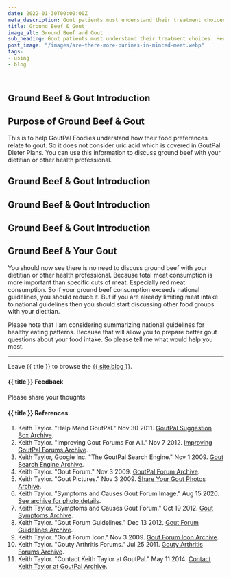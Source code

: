 ```yaml
---
date: 2022-01-30T00:00:00Z
meta_description: Gout patients must understand their treatment choices. What if you don't understand your doctor's advice? Discuss with fellow sufferers.
title: Ground Beef & Gout
image_alt: Ground Beef and Gout
sub_heading: Gout patients must understand their treatment choices. Here's how to discuss your plan with other gout sufferers.
post_image: "/images/are-there-more-purines-in-minced-meat.webp"
tags:
- using
- blog

---
```


<h2 id="intro">Ground Beef & Gout Introduction</h2>

<h2 id="intent">Purpose of Ground Beef & Gout</h2>

This is to help GoutPal Foodies understand how their food preferences relate to gout. So it does not consider uric acid which is covered in GoutPal Dieter Plans. You can use this information to discuss ground beef with your dietitian or other health professional.

<h2 id="intro">Ground Beef & Gout Introduction</h2>

<h2 id="intro">Ground Beef & Gout Introduction</h2>

<h2 id="intro">Ground Beef & Gout Introduction</h2>

<h2 id="next">Ground Beef & Your Gout</h2>

You should now see there is no need to discuss ground beef with your dietitian or other health professional. Because total meat consumption is more important than specific cuts of meat. Especially red meat consumption. So if your ground beef consumption exceeds national guidelines, you should reduce it. But if you are already limiting meat intake to national guidelines then you should start discussing other food groups with your dietitian.

Please note that I am considering summarizing national guidelines for healthy eating patterns. Because that will allow you to prepare better gout questions about your food intake. So please tell me what would help you most.

***

Leave {{ title }} to browse the <a href="/blog">{{ site.blog }}</a>.

<h4 id="feedback">{{ title }} Feedback</h4>

Please share your thoughts

<h4 id="refs">{{ title }} References</h4>
<ol>
	<li id="ref1">Keith Taylor. "Help Mend GoutPal." Nov 30 2011. <a href="https://web.archive.org/web/20140721211506/https://www.goutpal.com/2740/help-mend-goutpal/">GoutPal Suggestion Box Archive</a>.</li>
	<li id="ref2">Keith Taylor. "Improving Gout Forums For All." Nov 7 2012. <a href="https://web.archive.org/web/20211209071244/https://www.goutpal.com/gouty/gout-forums/">Improving GoutPal Forums Archive</a>.</li>
	<li id="ref3">Keith Taylor, Google Inc. "The GoutPal Search Engine." Nov 1 2009. <a href="https://web.archive.org/web/20100104223807/http://www.goutpal.com/the-gout/">Gout Search Engine Archive</a>.</li>
	<li id="ref4">Keith Taylor. "Gout Forum." Nov 3 2009. <a href="https://web.archive.org/web/20211209073933/https://www.goutpal.com/gouty/gout-forum/">GoutPal Forum Archive</a>.</li>
	<li id="ref5">Keith Taylor. "Gout Pictures." Nov 3 2009. <a href="https://web.archive.org/web/20170606104510/http://www.goutpal.com/gouty/gout-picture/gout-pictures/">Share Your Gout Photos Archive</a>.</li>
	<li id="ref6">Keith Taylor. "Symptoms and Causes Gout Forum Image." Aug 15 2020. <a href="https://web.archive.org/web/20170606104510/http://www.goutpal.com/gouty/gout-picture/gout-pictures/">See archive for photo details</a>.</li>
	<li id="ref7">Keith Taylor. "Symptoms and Causes Gout Forum." Oct 19 2012. <a href="https://web.archive.org/web/20201027082227/https://www.goutpal.com/gout-symptoms/gout-symptoms-and-causes/">Gout Symptoms Archive</a>.</li>
	<li id="ref8">Keith Taylor. "Gout Forum Guidelines." Dec 13 2012. <a href="https://web.archive.org/web/20210417085919/https://www.goutpal.com/gouty/gout-forum-guidelines/">Gout Forum Guidelines Archive</a>.</li>
	<li id="ref9">Keith Taylor. "Gout Forum Icon." Nov 3 2009. <a href="https://web.archive.org/web/20200927224959/https://www.goutpal.com/gouty/gout-forum/gout-forum-2/">Gout Forum Icon Archive</a>.</li>
	<li id="ref10">Keith Taylor. "Gouty Arthritis Forums." Jul 25 2011. <a href="https://web.archive.org/web/20210417090653/https://www.goutpal.com/gouty/arthritis-forums/">Gouty Arthritis Forums Archive</a>.</li>
	<li id="ref11">Keith Taylor. "Contact Keith Taylor at GoutPal." May 11 2014. <a href="https://web.archive.org/web/20211128113307/https://www.goutpal.com/gouty/gout-people/">Contact Keith Taylor at GoutPal Archive</a>.</li>
</ol>
